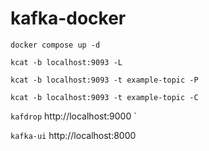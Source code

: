 # kafka-docker

```
docker compose up -d
```

```
kcat -b localhost:9093 -L
```

```
kcat -b localhost:9093 -t example-topic -P
```

```
kcat -b localhost:9093 -t example-topic -C
```


`kafdrop`
http://localhost:9000
`

`kafka-ui`
http://localhost:8000
